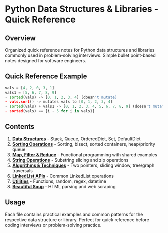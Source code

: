 # Python Data Structures & Libraries - Quick Reference

## Overview
Organized quick reference notes for Python data structures and libraries commonly used in problem-solving interviews. Simple bullet point-based notes designed for software engineers.

## Quick Reference Example
```python
vals = [4, 2, 0, 3, 1]
vals1 = [5, 6, 7, 8, 9]
- sorted(vals) -> [0, 1, 2, 3, 4] (doesn't mutate)
- vals.sort() -> mutates vals to [0, 1, 2, 3, 4]
- sorted(vals) + vals1 -> [0, 1, 2, 3, 4, 5, 6, 7, 8, 9] (doesn't mutate)
- sorted(vals) == [i - 5 for i in vals1]
```

## Contents

1. **[Data Structures](01_Data_Structures.md)** - Stack, Queue, OrderedDict, Set, DefaultDict
2. **[Sorting Operations](02_Sorting_Operations.md)** - Sorting, bisect, sorted containers, heap/priority queue
3. **[Map, Filter & Reduce](03_Map_Filter_Reduce.md)** - Functional programming with shared examples
4. **[String Operations](04_String_Operations.md)** - Substring slicing and zip operations
5. **[Algorithms & Techniques](05_Algorithms_Techniques.md)** - Two pointers, sliding window, tree/graph traversals
6. **[LinkedList APIs](06_LinkedList_APIs.md)** - Common LinkedList operations
7. **[Utilities](07_Utilities.md)** - Functions, random, regex, datetime
8. **[Beautiful Soup](08_BeautifulSoup.md)** - HTML parsing and web scraping

## Usage
Each file contains practical examples and common patterns for the respective data structure or library. Perfect for quick reference before coding interviews or problem-solving practice.